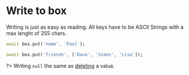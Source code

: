 # Write to box

Writing is just as easy as reading. All keys have to be ASCII Strings with a max lenght of 255 chars.

```dart
await box.put('name', 'Paul');

await box.put('friends', ['Dave', 'Simon', 'Lisa']);
```

?> Writing `null` the same as [deleting](delete.md) a value.
